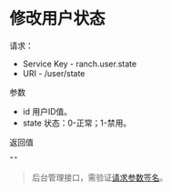# 修改用户状态

请求：
- Service Key - ranch.user.state
- URI - /user/state

参数
- id 用户ID值。
- state 状态：0-正常；1-禁用。

返回值
```text
""
```

> 后台管理接口，需验证[请求参数签名](https://github.com/heisedebaise/tephra/blob/master/tephra-ctrl/doc/sign.md)。

